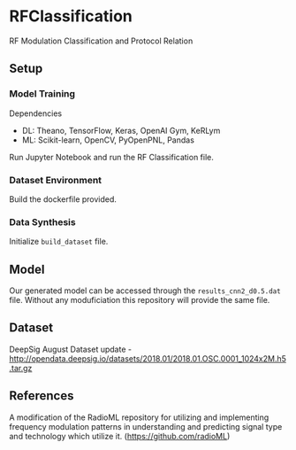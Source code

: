 # RFClassification
RF Modulation Classification and Protocol Relation

## Setup
### Model Training
Dependencies
- DL: Theano, TensorFlow, Keras, OpenAI Gym, KeRLym
- ML: Scikit-learn, OpenCV, PyOpenPNL, Pandas

Run Jupyter Notebook and run the RF Classification file.

### Dataset Environment
Build the dockerfile provided.

### Data Synthesis
Initialize `build_dataset` file.

## Model
Our generated model can be accessed through the `results_cnn2_d0.5.dat` file.
Without any moduficiation this repository will provide the same file.

## Dataset
DeepSig August Dataset update - http://opendata.deepsig.io/datasets/2018.01/2018.01.OSC.0001_1024x2M.h5.tar.gz

## References
A modification of the RadioML repository for utilizing and implementing frequency modulation patterns in understanding and predicting signal type and technology which utilize it. (https://github.com/radioML)
